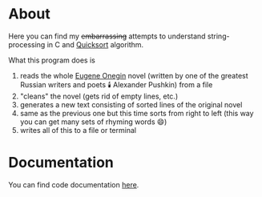 # About
Here you can find my <del>embarrassing</del> attempts to understand string-processing in C and [Quicksort](https://en.wikipedia.org/wiki/Quicksort) algorithm.

What this program does is 
1. reads the whole [Eugene Onegin](https://en.wikipedia.org/wiki/Eugene_Onegin) novel (written by one of the greatest Russian writers and poets :candle: Alexander Pushkin) from a file
2. "cleans" the novel (gets rid of empty lines, etc.)
3. generates a new text consisting of sorted lines of the original novel
4. same as the previous one but this time sorts from right to left (this way you can get many sets of rhyming words :smile:)
5. writes all of this to a file or terminal 

# Documentation
You can find code documentation [here](https://tralf-strues.github.io/onegin/files.html).
 